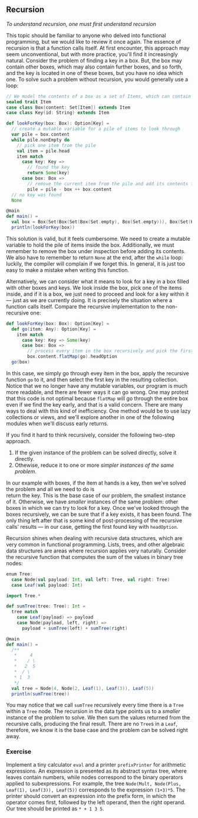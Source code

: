 ## Recursion 

*To understand recursion, one must first understand recursion* 

This topic should be familiar to anyone who delved into functional programming, but we would like to review it once again. 
The essence of recursion is that a function calls itself. 
At first encounter, this approach may seem unconventional, but with more practice, you'll find it increasingly 
natural. 
Consider the problem of finding a key in a box. But, the box may contain other boxes, which may also contain further boxes, and 
so forth, and the key is located in one of these boxes, but you have no idea which one. 
To solve such a problem without recursion, you would generally use a loop: 

```scala 3
// We model the contents of a box as a set of Items, which can contain other boxes or keys 
sealed trait Item
case class Box(content: Set[Item]) extends Item
case class Key(id: String) extends Item

def lookForKey(box: Box): Option[Key] =
  // create a mutable variable for a pile of items to look through
  var pile = box.content
  while pile.nonEmpty do
    // pick one item from the pile
    val item = pile.head
    item match
      case key: Key => 
        // found the key
        return Some(key)
      case box: Box => 
        // remove the current item from the pile and add its contents for further inspection
        pile = pile - box ++ box.content
  // no key was found
  None 

@main
def main() =
  val box = Box(Set(Box(Set(Box(Set.empty), Box(Set.empty))), Box(Set(Key(), Box(Set.empty)))))
  println(lookForKey(box))
```

This solution is valid, but it feels cumbersome. 
We need to create a mutable variable to hold the pile of items inside the box. 
Additionally, we must remember to remove the box under inspection before adding its contents.
We also have to remember to return `None` at the end, after the `while` loop: luckily, the compiler will 
complain if we forget this. 
In general, it is just too easy to make a mistake when writing this function.

Alternatively, we can consider what it means to look for a key in a box filled with other boxes and keys. 
We look inside the box, pick one of the items inside, and if it is a box, we just need to proceed and look for a key 
within it — just as we are currently doing. 
It is precisely the situation where a function calls itself. 
Compare the recursive implementation to the non-recursive one: 

```scala 3
def lookForKey(box: Box): Option[Key] =
  def go(item: Any): Option[Key] =
    item match
      case key: Key => Some(key)
      case box: Box =>
        // process every item in the box recursively and pick the first key in the result, if it exists
        box.content.flatMap(go).headOption
  go(box)
```

In this case, we simply go through evey item in the box, apply the recursive function `go` to it, and then select the first key 
in the resulting collection. 
Notice that we no longer have any mutable variables, our program is much more readable, and there are fewer ways it can go
wrong. 
One may protest that this code is not optimal because `flatMap` will go through the entire box even if we find the key
early, and that is a valid concern. 
There are many ways to deal with this kind of inefficiency. 
One method would be to use lazy collections or views, and we'll explore another in one of the following modules when we'll
discuss early returns. 

If you find it hard to think recursively, consider the following two-step approach. 
1. If the given instance of the problem can be solved directly, solve it directly. 
2. Othewise, reduce it to one or more *simpler instances of the same problem*. 

In our example with boxes, if the item at hands is a key, then we've solved the problem and all we need to do is  
return the key. 
This is the base case of our problem, the smallest instance of it. 
Otherwise, we have *smaller* instances of the same problem: other boxes in which we can try to look for a key.
Once we've looked through the boxes recursively, we can be sure that if a key exists, it has been found.
The only thing left after that is some kind of post-processing of the recursive calls' results — in our case,
getting the first found key with `headOption`. 

Recursion shines when dealing with recursive data structures, which are very common in functional programming. 
Lists, trees, and other algebraic data structures are areas where recursion applies very naturally. 
Consider the recursive function that computes the sum of the values in binary tree nodes: 

```scala 3
enum Tree:
  case Node(val payload: Int, val left: Tree, val right: Tree)
  case Leaf(val payload: Int)

import Tree.*

def sumTree(tree: Tree): Int =
  tree match
    case Leaf(payload) => payload
    case Node(payload, left, right) =>
      payload + sumTree(left) + sumTree(right)

@main
def main() =
  /**
   *     4
   *    / \
   *   2  5
   *  / \
   * 1  3
   */
  val tree = Node(4, Node(2, Leaf(1), Leaf(3)), Leaf(5))
  println(sumTree(tree))
```

You may notice that we call `sumTree` recursively every time there is a `Tree` within a `Tree` node.
The recursion in the data type points us to a *smaller* instance of the problem to solve.
We then sum the values returned from the recursive calls, producing the final result. 
There are no `Tree`s in a `Leaf`, therefore, we know it is the base case and the problem can be solved right away.
 
### Exercise 

Implement a tiny calculator `eval` and a printer `prefixPrinter` for arithmetic expressions. 
An expression is presented as its abstract syntax tree, where leaves contain numbers, while nodes correspond to the 
binary operators applied to subexpressions. 
For example, the tree `Node(Mult, Node(Plus, Leaf(1), Leaf(3)), Leaf(5))` corresponds to the expression `(1+3)*5`. 
The printer should convert an expression into the prefix form, in which the operator comes first, followed by the left 
operand, then the right operand. 
Our tree should be printed as `* + 1 3 5`. 
